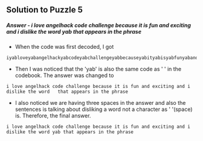 ## Solution to Puzzle 5

##### Answer -  i love angelhack code challenge because it is fun and exciting and i dislike the word yab that appears in the phrase

- When the code was first decoded, I got 
```
iyabloveyabangelhackyabcodeyabchallengeyabbecauseyabityabisyabfunyabandyabexcitingyabandyabiyabdislikeyabtheyabwordyabyabyabthatyabappearsyabinyabtheyabphrase
``` 

- Then I was noticed that the 'yab' is also the same code as ' ' in the codebook. The answer was changed to
```
i love angelhack code challenge because it is fun and exciting and i dislike the word   that appears in the phrase
```

- I also noticed we are having three spaces in the answer and also the sentences is talking about disliking a word not a character as ' '(space) is. Therefore, the final answer.

```
i love angelhack code challenge because it is fun and exciting and i dislike the word yab that appears in the phrase
```